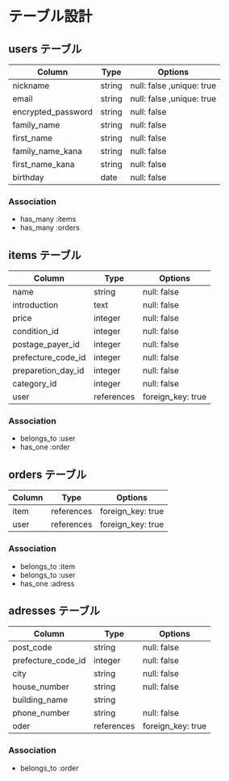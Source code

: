 # テーブル設計

## users テーブル

| Column              | Type   | Options                   |
| ------------------- | ------ | ------------------------- |
| nickname            | string | null: false ,unique: true |
| email               | string | null: false ,unique: true |
| encrypted_password  | string | null: false               |
| family_name         | string | null: false               |
| first_name          | string | null: false               |
| family_name_kana    | string | null: false               |
| first_name_kana     | string | null: false               |
| birthday            | date   | null: false               |

### Association

- has_many :items
- has_many :orders

## items テーブル

| Column               | Type       | Options           |
| -------------------- | ---------- | ----------------- |
| name                 | string     | null: false       |
| introduction         | text       | null: false       |
| price                | integer    | null: false       |
| condition_id         | integer    | null: false       |
| postage_payer_id     | integer    | null: false       |
| prefecture_code_id   | integer    | null: false       |
| preparetion_day_id   | integer    | null: false       |
| category_id          | integer    | null: false       |
| user                 | references | foreign_key: true |

### Association

- belongs_to :user
- has_one :order

## orders テーブル
| Column            | Type       | Options           |
| ----------------- | ---------- | ----------------- |
| item              | references | foreign_key: true |
| user              | references | foreign_key: true |

### Association

- belongs_to :item
- belongs_to :user
- has_one :adress


## adresses テーブル

| Column               | Type       | Options           |
| -------------------- | ---------- | ----------------- |
| post_code            | string     | null: false       |
| prefecture_code_id   | integer    | null: false       |
| city                 | string     | null: false       |
| house_number         | string     | null: false       |
| building_name        | string     |                   |
| phone_number         | string     | null: false       |
| oder                 | references | foreign_key: true |


### Association

- belongs_to :order



